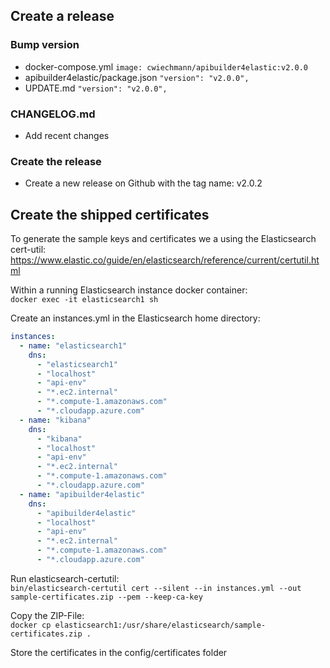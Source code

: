 ## Create a release

### Bump version
- docker-compose.yml
    `image: cwiechmann/apibuilder4elastic:v2.0.0`
- apibuilder4elastic/package.json
    `"version": "v2.0.0",`
- UPDATE.md
    `"version": "v2.0.0",`

### CHANGELOG.md
- Add recent changes

### Create the release
- Create a new release on Github with the tag name: v2.0.2

## Create the shipped certificates

To generate the sample keys and certificates we a using the Elasticsearch cert-util: 
https://www.elastic.co/guide/en/elasticsearch/reference/current/certutil.html

Within a running Elasticsearch instance docker container:  
`docker exec -it elasticsearch1 sh`

Create an instances.yml in the Elasticsearch home directory:  
```yml
instances:
  - name: "elasticsearch1"
    dns:
      - "elasticsearch1"
      - "localhost"
      - "api-env"
      - "*.ec2.internal"
      - "*.compute-1.amazonaws.com"
      - "*.cloudapp.azure.com"
  - name: "kibana"
    dns:
      - "kibana"
      - "localhost"
      - "api-env"
      - "*.ec2.internal"
      - "*.compute-1.amazonaws.com"
      - "*.cloudapp.azure.com"
  - name: "apibuilder4elastic"
    dns:
      - "apibuilder4elastic"
      - "localhost"
      - "api-env"
      - "*.ec2.internal"
      - "*.compute-1.amazonaws.com"
      - "*.cloudapp.azure.com"
```

Run elasticsearch-certutil:  
`bin/elasticsearch-certutil cert --silent --in instances.yml --out sample-certificates.zip --pem --keep-ca-key`

Copy the ZIP-File:  
`docker cp elasticsearch1:/usr/share/elasticsearch/sample-certificates.zip .`

Store the certificates in the config/certificates folder